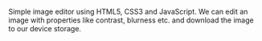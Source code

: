 Simple image editor using HTML5, CSS3 and JavaScript.
We can edit an image with properties like contrast, blurness etc. and download the image to our device storage.
